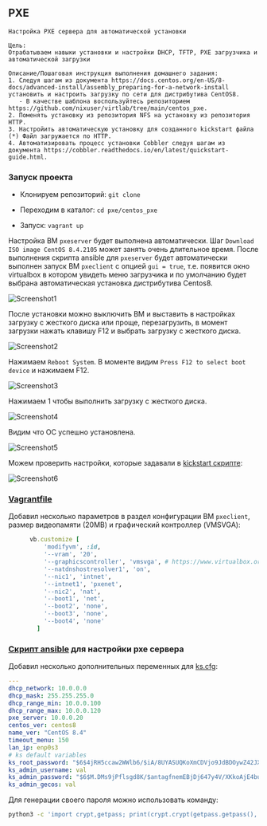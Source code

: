 ## PXE

```
Настройка PXE сервера для автоматической установки

Цель:
Отрабатываем навыки установки и настройки DHCP, TFTP, PXE загрузчика и автоматической загрузки

Описание/Пошаговая инструкция выполнения домашнего задания:
1. Следуя шагам из документа https://docs.centos.org/en-US/8-docs/advanced-install/assembly_preparing-for-a-network-install установить и настроить загрузку по сети для дистрибутива CentOS8.
   - В качестве шаблона воспользуйтесь репозиторием https://github.com/nixuser/virtlab/tree/main/centos_pxe.
2. Поменять установку из репозитория NFS на установку из репозитория HTTP.
3. Настройить автоматическую установку для созданного kickstart файла (*) Файл загружается по HTTP.
4. Автоматизировать процесс установки Cobbler cледуя шагам из документа https://cobbler.readthedocs.io/en/latest/quickstart-guide.html.
```

### Запуск проекта

* Клонируем репозиторий: `git clone `

* Переходим в каталог: `cd pxe/centos_pxe`

* Запуск: `vagrant up`

Настройка ВМ `pxeserver` будет выполнена автоматически. Шаг `Download ISO image CentOS 8.4.2105` может занять очень длительное время. После выполнения скрипта ansible для `pxeserver` будет автоматически выполнен запуск ВМ `pxeclient` с опцией `gui = true`, т.е. появится окно virtualbox в котором увидеть меню загрузчика и по умолчанию будет выбрана автоматическая установка дистрибутива Centos8.

![Screenshot1](https://raw.githubusercontent.com/mmmex/pxe/master/screenshots/Screenshot1.png)

После установки можно выключить ВМ и выставить в настройках загрузку с жесткого диска или проще, перезагрузить, в момент загрузки нажать клавишу F12 и выбрать загрузку с жесткого диска.

![Screenshot2](https://raw.githubusercontent.com/mmmex/pxe/master/screenshots/Screenshot2.png)

Нажимаем `Reboot System`. В моменте видим `Press F12 to select boot device` и нажимаем F12.

![Screenshot3](https://raw.githubusercontent.com/mmmex/pxe/master/screenshots/Screenshot3.png)

Нажимаем 1 чтобы выполнить загрузку с жесткого диска.

![Screenshot4](https://raw.githubusercontent.com/mmmex/pxe/master/screenshots/Screenshot4.png)

Видим что ОС успешно установлена.

![Screenshot5](https://raw.githubusercontent.com/mmmex/pxe/master/screenshots/Screenshot5.png)

Можем проверить настройки, которые задавали в [kickstart скрипте](centos_pxe/ansible/templates/ks.j2):

![Screenshot6](https://raw.githubusercontent.com/mmmex/pxe/master/screenshots/Screenshot6.png)

### [Vagrantfile](centos_pxe/Vagrantfile)

Добавил несколько параметров в раздел конфигурации ВМ `pxeclient`, размер видеопамяти (20MB) и графический контроллер (VMSVGA):

```ruby
      vb.customize [
          'modifyvm', :id,
          '--vram', '20',
          '--graphicscontroller', 'vmsvga', # https://www.virtualbox.org/manual/ch08.html#vboxmanage-modifyvm
          '--natdnshostresolver1', 'on',
          '--nic1', 'intnet',
          '--intnet1', 'pxenet',
          '--nic2', 'nat',
          '--boot1', 'net',
          '--boot2', 'none',
          '--boot3', 'none',
          '--boot4', 'none'
        ]
```

### [Скрипт ansible](centos_pxe/ansible/provision.yml) для настройки pxe сервера

Добавил несколько дополнительных переменных для [ks.cfg](centos_pxe/ansible/templates/ks.j2):

```yml
---
dhcp_network: 10.0.0.0
dhcp_mask: 255.255.255.0
dhcp_range_min: 10.0.0.100
dhcp_range_max: 10.0.0.120
pxe_server: 10.0.0.20
centos_ver: centos8
name_ver: "CentOS 8.4"
timeout_menu: 150
lan_ip: enp0s3
# ks default variables
ks_root_password: "$6$4jRH5ccaw2WWlb6/$iA/8UYASUQKoXmCDVjo9JdBDOywZ42JXQnRJXN1BbbUF4xvBMj9VDV2g22/vVpqEz/CMBngv23HYH0/gFLcYW."
ks_admin_username: val
ks_admin_password: "$6$M.DMs9jPflsgd8K/$antagfnemEBjDj647y4V/XKkoAjE4buB9NSR.NML/hS84gtHN771/Spbw8Z2z5EJZ.WMJSbDtF07yuaVGrcdP."
ks_admin_gecos: val
```

Для генерации своего пароля можно использовать команду:

```bash
python3 -c 'import crypt,getpass; print(crypt.crypt(getpass.getpass(), crypt.mksalt(crypt.METHOD_SHA512)))'
```